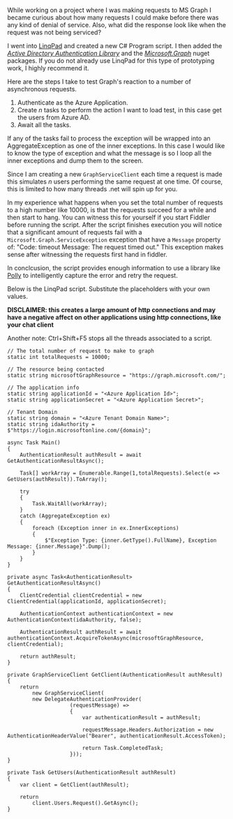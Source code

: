 While working on a project where I was making requests to MS Graph I became curious about how many requests I could make before there was any kind of denial of service. Also, what did the response look like when the request was not being serviced?

I went into [LinqPad](https://www.linqpad.net/) and created a new C# Program script. I then added the [*Active Directory Authentication Library*](https://www.nuget.org/packages/Microsoft.IdentityModel.Clients.ActiveDirectory/) and the [*Microsoft.Graph*](https://www.nuget.org/packages/Microsoft.Graph/) nuget packages. If you do not already use LinqPad for this type of prototyping work, I highly recommend it.

Here are the steps I take to test Graph's reaction to a number of asynchronous requests.

1. Authenticate as the Azure Application.
2. Create *n* tasks to perform the action I want to load test, in this case get the users from Azure AD.
3. Await all the tasks.

If any of the tasks fail to process the exception will be wrapped into an AggregateException as one of the inner exceptions. In this case I would like to know the type of exception and what the message is so I loop all the inner exceptions and dump them to the screen.

Since I am creating a new ```GraphServiceClient``` each time a request is made this simulates *n* users performing the same request at one time. Of course, this is limited to how many threads .net will spin up for you.

In my experience what happens when you set the total number of requests to a high number like 10000, is that the requests succeed for a while and then start to hang. You can witness this for yourself if you start Fiddler before running the script. After the script finishes execution you will notice that a significant amount of requests fail with a ```Microsoft.Graph.ServiceException``` exception that have a ```Message``` property of: "Code: timeout Message: The request timed out." This exception makes sense after witnessing the requests first hand in fiddler.

In conclcusion, the script provides enough information to use a library like [Polly](https://www.nuget.org/packages/Polly/) to intelligently capture the error and retry the request.

Below is the LinqPad script. Substitute the placeholders with your own values.

**DISCLAIMER: this creates a large amount of http connections and may have a negative affect on other applications using http connections, like your chat client**

Another note: Ctrl+Shift+F5 stops all the threads associated to a script.

```
// The total number of request to make to graph
static int totalRequests = 10000;

// The resource being contacted
static string microsoftGraphResource = "https://graph.microsoft.com/";

// The application info
static string applicationId = "<Azure Application Id>";
static string applicationSecret = "<Azure Application Secret>";

// Tenant Domain
static string domain = "<Azure Tenant Domain Name>";
static string idaAuthority = $"https://login.microsoftonline.com/{domain}";

async Task Main()
{
	AuthenticationResult authResult = await GetAuthenticationResultAsync();
	
	Task[] workArray = Enumerable.Range(1,totalRequests).Select(e => GetUsers(authResult)).ToArray();
	
	try
	{	        
		Task.WaitAll(workArray);		
	}
	catch (AggregateException ex)
	{
		foreach (Exception inner in ex.InnerExceptions)
		{
			$"Exception Type: {inner.GetType().FullName}, Exception Message: {inner.Message}".Dump();
		}
	}
}

private async Task<AuthenticationResult> GetAuthenticationResultAsync()
{
	ClientCredential clientCredential = new ClientCredential(applicationId, applicationSecret);

	AuthenticationContext authenticationContext = new AuthenticationContext(idaAuthority, false);

	AuthenticationResult authResult = await authenticationContext.AcquireTokenAsync(microsoftGraphResource, clientCredential);
	
	return authResult;
}

private GraphServiceClient GetClient(AuthenticationResult authResult)
{
	return
		new GraphServiceClient(
		new DelegateAuthenticationProvider(
					(requestMessage) =>
					{
						var authenticationResult = authResult;

						requestMessage.Headers.Authorization = new AuthenticationHeaderValue("Bearer", authenticationResult.AccessToken);

						return Task.CompletedTask;
					}));
}

private Task GetUsers(AuthenticationResult authResult)
{
	var client = GetClient(authResult);
		
	return
		client.Users.Request().GetAsync();
}
```
